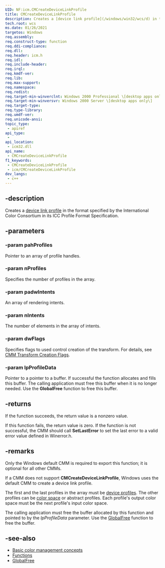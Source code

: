 ```yaml
---
UID: NF:icm.CMCreateDeviceLinkProfile
title: CMCreateDeviceLinkProfile
description: Creates a [device link profile](/windows/win32/wcs/d) in the format specified by the International Color Consortium in its ICC Profile Format Specification.
tech.root: wcs
ms.date: 01/26/2021
targetos: Windows
req.assembly: 
req.construct-type: function
req.ddi-compliance: 
req.dll: 
req.header: icm.h
req.idl: 
req.include-header: 
req.irql: 
req.kmdf-ver: 
req.lib: 
req.max-support: 
req.namespace: 
req.redist: 
req.target-min-winverclnt: Windows 2000 Professional \[desktop apps only\]
req.target-min-winversvr: Windows 2000 Server \[desktop apps only\]
req.target-type: 
req.type-library: 
req.umdf-ver: 
req.unicode-ansi: 
topic_type:
 - apiref
api_type:
 - 
api_location:
 - icm32.dll
api_name:
 - CMCreateDeviceLinkProfile
f1_keywords:
 - CMCreateDeviceLinkProfile
 - icm/CMCreateDeviceLinkProfile
dev_langs:
 - c++
---
```


## -description

Creates a [device link profile](/windows/win32/wcs/d) in the format specified by the International Color Consortium in its ICC Profile Format Specification.

## -parameters

### -param pahProfiles

Pointer to an array of profile handles.

### -param nProfiles

Specifies the number of profiles in the array.

### -param padwIntents

An array of rendering intents.

### -param nIntents

The number of elements in the array of intents.

### -param dwFlags

Specifies flags to used control creation of the transform. For details, see [CMM Transform Creation Flags](ms536577\(v=vs.85\).md).

### -param lpProfileData

Pointer to a pointer to a buffer. If successful the function allocates and fills this buffer. The calling application must free this buffer when it is no longer needed. Use the **GlobalFree** function to free this buffer.

## -returns

If the function succeeds, the return value is a nonzero value.

If this function fails, the return value is zero. If the function is not successful, the CMM should call **SetLastError** to set the last error to a valid error value defined in Winerror.h.

## -remarks

Only the Windows default CMM is required to export this function; it is optional for all other CMMs.

If a CMM does not support **CMCreateDeviceLinkProfile**, Windows uses the default CMM to create a device link profile.

The first and the last profiles in the array must be [device profiles](ms536507\(v=vs.85\).md). The other profiles can be [color space](ms536506\(v=vs.85\).md) or abstract profiles. Each profile's output color space must be the next profile's input color space.

The calling application must free the buffer allocated by this function and pointed to by the *lpProfileData* parameter. Use the [GlobalFree](/windows/win32/api/winbase/nf-winbase-globalfree) function to free the buffer.

## -see-also

* [Basic color management concepts](https://msdn.microsoft.com/en-us/library/dd371805\(v=vs.85\))
* [Functions](dd316902\(v=vs.85\).md)
* [GlobalFree](/windows/win32/api/winbase/nf-winbase-globalfree)
